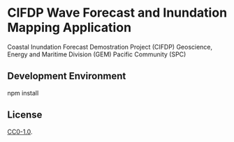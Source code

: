 # CIFDP Wave Forecast and Inundation Mapping Application

Coastal Inundation Forecast Demostration Project (CIFDP)
Geoscience, Energy and Maritime Division (GEM)
Pacific Community (SPC)

## Development Environment

npm install

## License

[CC0-1.0](./LICENSE).
